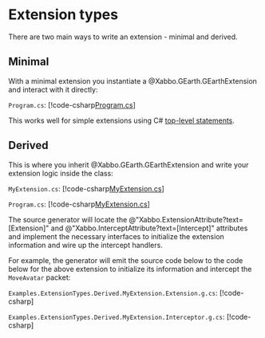 # Extension types

There are two main ways to write an extension - minimal and derived.

## Minimal

With a minimal extension you instantiate a @Xabbo.GEarth.GEarthExtension and interact with it directly:

`Program.cs`:
[!code-csharp[Program.cs](~/src/examples/extension-types/minimal/Program.cs)]

This works well for simple extensions using C# [top-level statements](https://learn.microsoft.com/en-us/dotnet/csharp/tutorials/top-level-statements).

## Derived

This is where you inherit @Xabbo.GEarth.GEarthExtension and write your extension logic inside the class:

`MyExtension.cs`:
[!code-csharp[MyExtension.cs](~/src/examples/extension-types/derived/MyExtension.cs)]

`Program.cs`:
[!code-csharp[MyExtension.cs](~/src/examples/extension-types/derived/Program.cs)]

The source generator will locate the @"Xabbo.ExtensionAttribute?text=[Extension]" and @"Xabbo.InterceptAttribute?text=[Intercept]" attributes and implement the necessary interfaces to initialize the extension information and wire up the intercept handlers.

For example, the generator will emit the source code below to the code below for the above extension to initialize its information and intercept the `MoveAvatar` packet:

`Examples.ExtensionTypes.Derived.MyExtension.Extension.g.cs`:
[!code-csharp[](~/src/examples/extension-types/derived/Generated/Xabbo.Common.Generator/Xabbo.Common.Generator.Generator/Examples.ExtensionTypes.Derived.MyExtension.Extension.g.cs)]

`Examples.ExtensionTypes.Derived.MyExtension.Interceptor.g.cs`:
[!code-csharp[](~/src/examples/extension-types/derived/Generated/Xabbo.Common.Generator/Xabbo.Common.Generator.Generator/Examples.ExtensionTypes.Derived.MyExtension.Interceptor.g.cs)]
